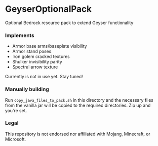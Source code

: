 # GeyserOptionalPack

Optional Bedrock resource pack to extend Geyser functionality

### Implements

- Armor base arms/baseplate visibility
- Armor stand poses
- Iron golem cracked textures
- Shulker invisibility parity
- Spectral arrow texture

Currently is not in use yet. Stay tuned!

### Manually building

Run `copy_java_files_to_pack.sh` in this directory and the necessary files from the vanilla jar will be copied to the required directories. Zip up and you're set.

### Legal

This repository is not endorsed nor affiliated with Mojang, Minecraft, or Microsoft.

